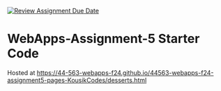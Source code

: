 [![Review Assignment Due Date](https://classroom.github.com/assets/deadline-readme-button-22041afd0340ce965d47ae6ef1cefeee28c7c493a6346c4f15d667ab976d596c.svg)](https://classroom.github.com/a/n6Rbr9Og)
# WebApps-Assignment-5 Starter Code

Hosted at <https://44-563-webapps-f24.github.io/44563-webapps-f24-assignment5-pages-KousikCodes/desserts.html>
